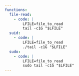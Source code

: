 ```yaml
---
functions:
  file-read:
    - code: |
        LFILE=file_to_read
        tail -c1G "$LFILE"
  suid:
    - code: |
        LFILE=file_to_read
        ./tail -c1G "$LFILE"
  sudo:
    - code: |
        LFILE=file_to_read
        sudo tail -c1G "$LFILE"
---
```


